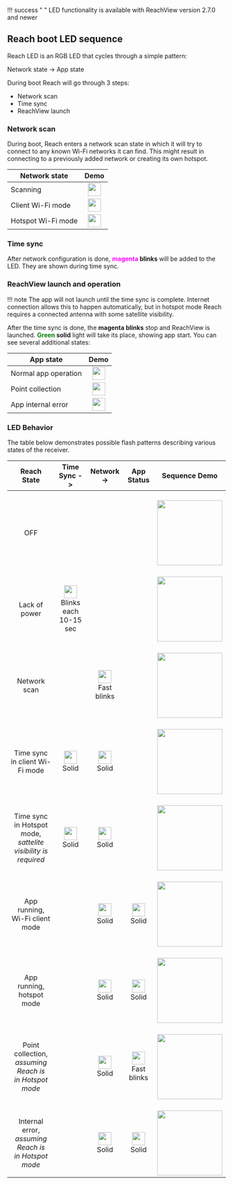 !!! success " "
    LED functionality is available with ReachView version 2.7.0 and newer 


## Reach boot LED sequence

Reach LED is an RGB LED that cycles through a simple pattern:

Network state -> App state

During boot Reach will go through 3 steps:

* Network scan
* Time sync
* ReachView launch

### Network scan

During boot, Reach enters a network scan state in which it will try to connect to any known Wi-Fi networks it can find. This might result in connecting to a previously added network or creating its own hotspot.

| Network state | Demo |
|-----------|------|
|Scanning|<div style="text-align: center;"><img src="../img/reach/led-status/network-scanning-led.gif" style="width: 30px;"></div>  |
|Client Wi-Fi mode|<div style="text-align: center;"><img src="../img/reach/led-status/blue.png" style="width: 30px;"></div>  |
|Hotspot Wi-Fi mode|<div style="text-align: center;"><img src="../img/reach/led-status/white.png" style="width: 30px;"></div>  |


### Time sync

After network configuration is done, **<font color="magenta">magenta</font> blinks** will be added to the LED. They are shown during time sync.

### ReachView launch and operation

!!! note
    The app will not launch until the time sync is complete. Internet connection allows this to happen automatically, but in hotspot mode Reach requires a connected antenna with some satellite visibility.

After the time sync is done, the **magenta blinks** stop and ReachView is launched. **<font color="green">Green</font> solid** light will take its place, showing app start. You can see several additional states:

| App state | Demo |
|-----------|------|
|Normal app operation|<div style="text-align: center;"><img src="../img/reach/led-status/green.png" style="width: 30px;"></div>  |
|Point collection|<div style="text-align: center;"><img src="../img/reach/led-status/point-collection-led.gif" style="width: 30px;"></div>  |
|App internal error|<div style="text-align: center;"><img src="../img/reach/led-status/red.png" style="width: 30px;"></div>  |


### LED Behavior

The table below demonstrates possible flash patterns describing various states of the receiver.  


| Reach State | Time Sync   -> | Network   -> | App Status | Sequence Demo |
|--------------|-----------|---------------------|---------|-----------|
|<br> <div style="text-align: center;">    OFF   </div>                   | <br>  </div>    |  <br> </div> | <br> </div>|<br>  <div style="text-align: center;"><img src="../img/reach/led-status/off.png" style="width: 150px;"></div>   |
|<br> <div style="text-align: center;">    Lack of power   </div>                   | <br>  <div style="text-align: center;"><img src="../img/reach/led-status/magenta.png" style="height: 30px;"><br>Blinks each 10-15 sec</div>    |  <br> </div> | <br> </div>|<br>  <div style="text-align: center;"><img src="../img/reach/led-status/low-power.gif" style="width: 150px;"></div>   |
|<br> <div style="text-align: center;">    Network scan   </div>                   | <br>  </div>    |  <br> <div style="text-align: center;"><img src="../img/reach/led-status/blue.png" style="height: 30px;"><br>Fast blinks</div> | <br> </div>|<br>  <div style="text-align: center;"><img src="../img/reach/led-status/network-scan.gif" style="width: 150px;"></div>   |
|<br> <div style="text-align: center;">    Time sync in client Wi-Fi mode   </div>                   | <br>  <div style="text-align: center;"><img src="../img/reach/led-status/magenta.png" style="height: 30px;"><br>Solid</div>    |  <br> <div style="text-align: center;"><img src="../img/reach/led-status/blue.png" style="width: 30px;"><br>Solid</div> | <br> </div>|<br>  <div style="text-align: center;"><img src="../img/reach/led-status/time-sync-client.gif" style="width: 150px;"></div>   |
|<br> <div style="text-align: center;">    Time sync in Hotspot mode, <br> _sattelite visibility is required_   </div>                   | <br>  <div style="text-align: center;"><img src="../img/reach/led-status/magenta.png" style="height: 30px;"><br>Solid</div>    |  <br> <div style="text-align: center;"><img src="../img/reach/led-status/white.png" style="width: 30px;"><br>Solid</div> | <br> </div>|<br>  <div style="text-align: center;"><img src="../img/reach/led-status/time-sync-hotspot.gif" style="width: 150px;"></div>   |
|<br> <div style="text-align: center;">    App running,<br> Wi-Fi client mode   </div>                   | <br>  </div>    |  <br> <div style="text-align: center;"><img src="../img/reach/led-status/blue.png" style="height: 30px;"><br>Solid</div> | <br><div style="text-align: center;"><img src="../img/reach/led-status/green.png" style="height: 30px;"><br>Solid </div>|<br>  <div style="text-align: center;"><img src="../img/reach/led-status/running-client.gif" style="width: 150px;"></div>   |
|<br> <div style="text-align: center;">    App running, <br>hotspot mode    </div>                   | <br>  </div>    |  <br> <div style="text-align: center;"><img src="../img/reach/led-status/white.png" style="height: 30px;"><br>Solid</div> | <br><div style="text-align: center;"><img src="../img/reach/led-status/green.png" style="height: 30px;"><br>Solid </div>|<br>  <div style="text-align: center;"><img src="../img/reach/led-status/running-hotspot.gif" style="width: 150px;"></div>   | 
|<br> <div style="text-align: center;"> Point collection, <br> _assuming Reach is_ <br> _in Hotspot mode_     </div>                   | <br>  </div>    |  <br> <div style="text-align: center;"><img src="../img/reach/led-status/white.png" style="height: 30px;"><br>Solid <br> </div> | <br><div style="text-align: center;"><img src="../img/reach/led-status/green.png" style="height: 30px;"><br>Fast blinks </div>|<br>  <div style="text-align: center;"><img src="../img/reach/led-status/point-collection.gif" style="width: 150px;"></div>   |
|<br> <div style="text-align: center;">    Internal error, <br>_assuming Reach is_ <br> _in Hotspot mode_   </div>                   | <br>  </div>    |  <br> <div style="text-align: center;"><img src="../img/reach/led-status/white.png" style="height: 30px;"><br>Solid <br> </div> | <br><div style="text-align: center;"><img src="../img/reach/led-status/red.png" style="height: 30px;"><br>Solid </div>|<br>  <div style="text-align: center;"><img src="../img/reach/led-status/error.gif" style="width: 150px;"></div>   |
